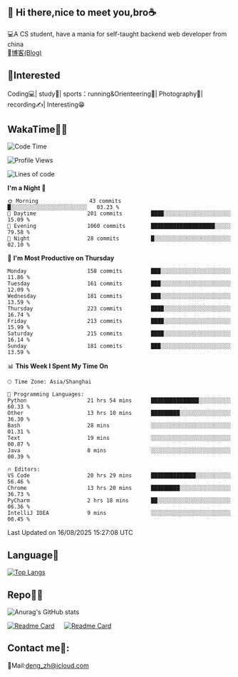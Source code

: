 👋 Hi there,nice to meet you,bro☕
---
💻A CS student, have a mania for self-taught backend web developer from china   
📌[博客(Blog)](https://github.com/HealUP/MyBlog)

 <!-- waka-box start -->
 <!-- waka-box end -->
 
🧲**Interested**
--
Coding💻| study📖| sports：running&Orienteering🏃‍| Photography📸| recording✍️| Interesting😁

WakaTime👨‍💻
---
<!--START_SECTION:waka-->
![Code Time](http://img.shields.io/badge/Code%20Time-3%2C452%20hrs%2015%20mins-blue)

![Profile Views](http://img.shields.io/badge/Profile%20Views-0-blue)

![Lines of code](https://img.shields.io/badge/From%20Hello%20World%20I%27ve%20Written-205.1%20thousand%20lines%20of%20code-blue)

**I'm a Night 🦉** 

```text
🌞 Morning                43 commits          █░░░░░░░░░░░░░░░░░░░░░░░░   03.23 % 
🌆 Daytime                201 commits         ████░░░░░░░░░░░░░░░░░░░░░   15.09 % 
🌃 Evening                1060 commits        ████████████████████░░░░░   79.58 % 
🌙 Night                  28 commits          █░░░░░░░░░░░░░░░░░░░░░░░░   02.10 % 
```
📅 **I'm Most Productive on Thursday** 

```text
Monday                   158 commits         ███░░░░░░░░░░░░░░░░░░░░░░   11.86 % 
Tuesday                  161 commits         ███░░░░░░░░░░░░░░░░░░░░░░   12.09 % 
Wednesday                181 commits         ███░░░░░░░░░░░░░░░░░░░░░░   13.59 % 
Thursday                 223 commits         ████░░░░░░░░░░░░░░░░░░░░░   16.74 % 
Friday                   213 commits         ████░░░░░░░░░░░░░░░░░░░░░   15.99 % 
Saturday                 215 commits         ████░░░░░░░░░░░░░░░░░░░░░   16.14 % 
Sunday                   181 commits         ███░░░░░░░░░░░░░░░░░░░░░░   13.59 % 
```


📊 **This Week I Spent My Time On** 

```text
🕑︎ Time Zone: Asia/Shanghai

💬 Programming Languages: 
Python                   21 hrs 54 mins      ███████████████░░░░░░░░░░   60.33 % 
Other                    13 hrs 10 mins      █████████░░░░░░░░░░░░░░░░   36.30 % 
Bash                     28 mins             ░░░░░░░░░░░░░░░░░░░░░░░░░   01.31 % 
Text                     19 mins             ░░░░░░░░░░░░░░░░░░░░░░░░░   00.87 % 
Java                     8 mins              ░░░░░░░░░░░░░░░░░░░░░░░░░   00.39 % 

🔥 Editors: 
VS Code                  20 hrs 29 mins      ██████████████░░░░░░░░░░░   56.46 % 
Chrome                   13 hrs 20 mins      █████████░░░░░░░░░░░░░░░░   36.73 % 
PyCharm                  2 hrs 18 mins       ██░░░░░░░░░░░░░░░░░░░░░░░   06.36 % 
IntelliJ IDEA            9 mins              ░░░░░░░░░░░░░░░░░░░░░░░░░   00.45 % 
```


 Last Updated on 16/08/2025 15:27:08 UTC
<!--END_SECTION:waka-->

Language🚀
---
[![Top Langs](https://github-readme-stats.vercel.app/api/top-langs/?username=HealUP&layout=compact&hide_border=true)](https://github.com/HealUP)

Repo🧑‍💻
---
![Anurag's GitHub stats](https://github-readme-stats.vercel.app/api?username=HealUP&count_private=true&show_icons=true&theme=gruvbox&hide_border=true) 

[![Readme Card](https://github-readme-stats.vercel.app/api/pin/?username=HealUP&repo=InternetEy&theme=transparent)](https://github.com/HealUP/InternetEy) &emsp;
[![Readme Card](https://github-readme-stats.vercel.app/api/pin/?username=HealUP&repo=CampusExperience&theme=transparent)](https://github.com/HealUP/CampusExperience)


Contact me📱:
---
📮Mail:deng_zh@icloud.com  
